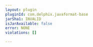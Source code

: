 ```yaml
---
layout: plugin
pluginId: com.delphix.javaformat-base
jarSha1: INVALID
isJarAvailable: false
error: NONE
violations: []

---
```

